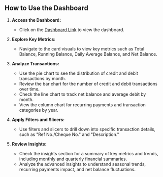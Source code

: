 ## How to Use the Dashboard

1. **Access the Dashboard:**
   - Click on the [Dashboard Link](https://app.powerbi.com/groups/me/reports/a90bb05e-e144-483a-8204-ad218894709a/36ebc4de65850d307ea6?experience=power-bi) to view the dashboard.

2. **Explore Key Metrics:**
   - Navigate to the card visuals to view key metrics such as Total Balance, Running Balance, Daily Average Balance, and Net Balance.

3. **Analyze Transactions:**
   - Use the pie chart to see the distribution of credit and debit transactions by month.
   - Review the bar chart for the number of credit and debit transactions over time.
   - Check the line chart to track net balance and average debit by month.
   - View the column chart for recurring payments and transaction categories by year.

4. **Apply Filters and Slicers:**
   - Use filters and slicers to drill down into specific transaction details, such as "Ref No./Cheque No." and "Description."

5. **Review Insights:**
   - Check the insights section for a summary of key metrics and trends, including monthly and quarterly financial summaries.
   - Analyze the advanced insights to understand seasonal trends, recurring payments impact, and net balance fluctuations.

